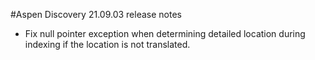 #Aspen Discovery 21.09.03 release notes
- Fix null pointer exception when determining detailed location during indexing if the location is not translated.
